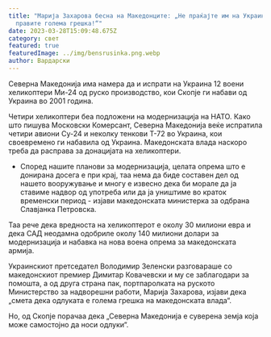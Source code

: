 ```yaml
---
title: "Марија Захарова бесна на Македонците: „Не праќајте им на Украинците,
  правите голема грешка!“"
date: 2023-03-28T15:09:48.675Z
category: свет
featured: true
featuredImage: ../img/bensrusinka.png.webp
author: Вардарски
---
```


Северна Македонија има намера да и испрати на Украина 12 воени хеликоптери Ми-24 од руско производство, кои Скопје ги набави од Украина во 2001 година.

Четири хеликоптери беа подложени на модернизација на НАТО. Како што пишува Московски Комерсант, Северна Македонија веќе испратила четири авиони Су-24 и неколку тенкови Т-72 во Украина, кои своевремено ги набавила од Украина. Македонската влада наскоро треба да расправа за донацијата на хеликоптери.

- Според нашите планови за модернизација, целата опрема што е донирана досега е при крај, таа нема да биде составен дел од нашето вооружување и многу е извесно дека би морале да ја ставиме надвор од употреба или да ја уништиме во краток временски период - изјави македонската министерка за одбрана Славјанка Петровска.

Таа рече дека вредноста на хеликоптерот е околу 30 милиони евра и дека САД неодамна одобриле околу 140 милиони долари за модернизација и набавка на нова воена опрема за македонската армија.

Украинскиот претседател Володимир Зеленски разговараше со македонскиот премиер Димитар Ковачевски и му се заблагодари за помошта, а од друга страна пак, портпаролката на руското Министерство за надворешни работи, Марија Захарова, изјави дека „смета дека одлуката е голема грешка на македонската влада“.

Но, од Скопје порачаа дека „Северна Македонија е суверена земја која може самостојно да носи одлуки“.
